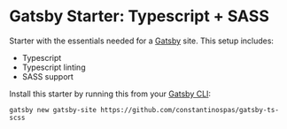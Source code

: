 # Gatsby Starter: Typescript + SASS
Starter with the essentials needed for a [Gatsby](https://www.gatsbyjs.org/) site. This setup includes:

- Typescript
- Typescript linting
- SASS support

Install this starter by running this from your [Gatsby CLI](https://next.gatsbyjs.org/tutorial/part-zero/#install-the-gatsby-cli):
```
gatsby new gatsby-site https://github.com/constantinospas/gatsby-ts-scss
```
